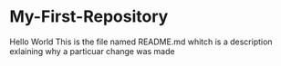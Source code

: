 # My-First-Repository
Hello World
This is the file named README.md whitch is a description exlaining why a particuar change was made
